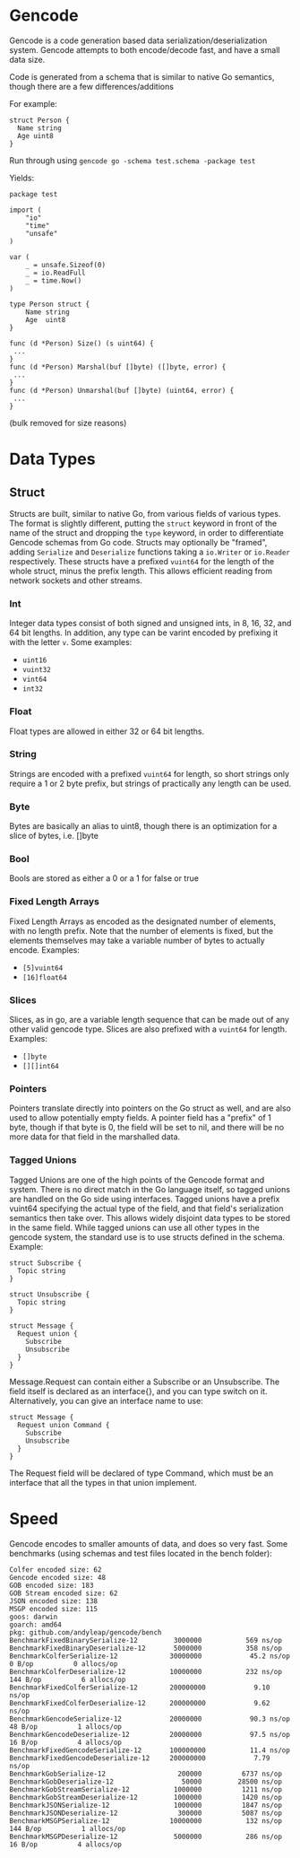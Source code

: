 # Gencode
Gencode is a code generation based data serialization/deserialization system.  Gencode attempts to both encode/decode fast, and have a small data size.

Code is generated from a schema that is similar to native Go semantics, though there are a few differences/additions

For example:
```
struct Person {
  Name string
  Age uint8
}
```

Run through using `gencode go -schema test.schema -package test`

Yields:
```
package test

import (
	"io"
	"time"
	"unsafe"
)

var (
	_ = unsafe.Sizeof(0)
	_ = io.ReadFull
	_ = time.Now()
)

type Person struct {
	Name string
	Age  uint8
}

func (d *Person) Size() (s uint64) {
 ...
}
func (d *Person) Marshal(buf []byte) ([]byte, error) {
 ...
}
func (d *Person) Unmarshal(buf []byte) (uint64, error) {
 ...
}
```
(bulk removed for size reasons)

# Data Types
## Struct
Structs are built, similar to native Go, from various fields of various types.  The format is slightly different, putting the `struct` keyword in front of the name of the struct and dropping the `type` keyword, in order to differentiate Gencode schemas from Go code.  Structs may optionally be "framed", adding `Serialize` and `Deserialize` functions taking a `io.Writer` or `io.Reader` respectively.  These structs have a prefixed `vuint64` for the length of the whole struct, minus the prefix length.  This allows efficient reading from network sockets and other streams.

### Int
Integer data types consist of both signed and unsigned ints, in 8, 16, 32, and 64 bit lengths.  In addition, any type can be varint encoded by prefixing it with the letter `v`.  Some examples:

* `uint16`
* `vuint32`
* `vint64`
* `int32`

### Float
Float types are allowed in either 32 or 64 bit lengths.

### String
Strings are encoded with a prefixed `vuint64` for length, so short strings only require a 1 or 2 byte prefix, but strings of practically any length can be used.

### Byte
Bytes are basically an alias to uint8, though there is an optimization for a slice of bytes, i.e. []byte

### Bool
Bools are stored as either a 0 or a 1 for false or true

### Fixed Length Arrays
Fixed Length Arrays as encoded as the designated number of elements, with no length prefix.  Note that the number of elements is fixed, but the elements themselves may take a variable number of bytes to actually encode.  Examples:
* `[5]vuint64`
* `[16]float64`

### Slices
Slices, as in go, are a variable length sequence that can be made out of any other valid gencode type.  Slices are also prefixed with a `vuint64` for length.  Examples:
* `[]byte`
* `[][]int64`

### Pointers
Pointers translate directly into pointers on the Go struct as well, and are also used to allow potentially empty fields.  A pointer field has a "prefix" of 1 byte, though if that byte is 0, the field will be set to nil, and there will be no more data for that field in the marshalled data.

### Tagged Unions
Tagged Unions are one of the high points of the Gencode format and system.  There is no direct match in the Go language itself, so tagged unions are handled on the Go side using interfaces.  Tagged unions have a prefix vuint64 specifying the actual type of the field, and that field's serialization semantics then take over.  This allows widely disjoint data types to be stored in the same field.  While tagged unions can use all other types in the gencode system, the standard use is to use structs defined in the schema.  Example:
```
struct Subscribe {
  Topic string
}

struct Unsubscribe {
  Topic string
}

struct Message {
  Request union {
    Subscribe
    Unsubscribe
  }
}
```
Message.Request can contain either a Subscribe or an Unsubscribe.
The field itself is declared as an interface{}, and you can type switch on it.  Alternatively, you can give an interface name to use:
```
struct Message {
  Request union Command {
    Subscribe
    Unsubscribe
  }
}
```
The Request field will be declared of type Command, which must be an interface that all the types in that union implement.

# Speed

Gencode encodes to smaller amounts of data, and does so very fast.  Some benchmarks (using schemas and test files located in the bench folder):
```
Colfer encoded size: 62
Gencode encoded size: 48
GOB encoded size: 183
GOB Stream encoded size: 62
JSON encoded size: 138
MSGP encoded size: 115
goos: darwin
goarch: amd64
pkg: github.com/andyleap/gencode/bench
BenchmarkFixedBinarySerialize-12       	 3000000	       569 ns/op
BenchmarkFixedBinaryDeserialize-12     	 5000000	       358 ns/op
BenchmarkColferSerialize-12            	30000000	        45.2 ns/op	       0 B/op	       0 allocs/op
BenchmarkColferDeserialize-12          	10000000	       232 ns/op	     144 B/op	       6 allocs/op
BenchmarkFixedColferSerialize-12       	200000000	         9.10 ns/op
BenchmarkFixedColferDeserialize-12     	200000000	         9.62 ns/op
BenchmarkGencodeSerialize-12           	20000000	        90.3 ns/op	      48 B/op	       1 allocs/op
BenchmarkGencodeDeserialize-12         	20000000	        97.5 ns/op	      16 B/op	       4 allocs/op
BenchmarkFixedGencodeSerialize-12      	100000000	        11.4 ns/op
BenchmarkFixedGencodeDeserialize-12    	200000000	         7.79 ns/op
BenchmarkGobSerialize-12               	  200000	      6737 ns/op
BenchmarkGobDeserialize-12             	   50000	     28500 ns/op
BenchmarkGobStreamSerialize-12         	 1000000	      1211 ns/op
BenchmarkGobStreamDeserialize-12       	 1000000	      1420 ns/op
BenchmarkJSONSerialize-12              	 1000000	      1847 ns/op
BenchmarkJSONDeserialize-12            	  300000	      5087 ns/op
BenchmarkMSGPSerialize-12              	10000000	       132 ns/op	     144 B/op	       1 allocs/op
BenchmarkMSGPDeserialize-12            	 5000000	       286 ns/op	      16 B/op	       4 allocs/op
```
